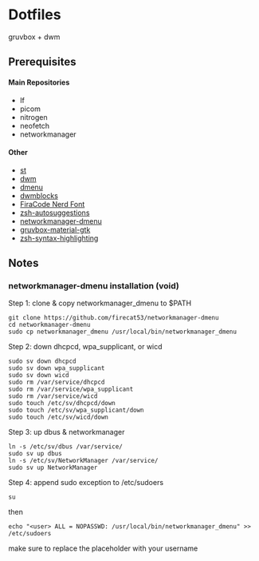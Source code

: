 # Dotfiles
gruvbox + dwm

## Prerequisites

#### Main Repositories
- lf
- picom
- nitrogen
- neofetch
- networkmanager

#### Other
- [st](https://github.com/ozpv/st)
- [dwm](https://github.com/ozpv/dwm)
- [dmenu](https://github.com/ozpv/dmenu)
- [dwmblocks](https://github.com/ozpv/dwmblocks)
- [FiraCode Nerd Font](https://www.nerdfonts.com/font-downloads)
- [zsh-autosuggestions](https://github.com/zsh-users/zsh-autosuggestions)
- [networkmanager-dmenu](https://github.com/firecat53/networkmanager-dmenu)
- [gruvbox-material-gtk](https://github.com/TheGreatMcPain/gruvbox-material-gtk)
- [zsh-syntax-highlighting](https://github.com/zsh-users/zsh-syntax-highlighting)


## Notes

### networkmanager-dmenu installation (void)

Step 1: clone & copy networkmanager_dmenu to $PATH
```
git clone https://github.com/firecat53/networkmanager-dmenu
cd networkmanager-dmenu
sudo cp networkmanager_dmenu /usr/local/bin/networkmanager_dmenu
```

Step 2: down dhcpcd, wpa_supplicant, or wicd
```
sudo sv down dhcpcd
sudo sv down wpa_supplicant
sudo sv down wicd
sudo rm /var/service/dhcpcd
sudo rm /var/service/wpa_supplicant
sudo rm /var/service/wicd
sudo touch /etc/sv/dhcpcd/down
sudo touch /etc/sv/wpa_supplicant/down
sudo touch /etc/sv/wicd/down
```
Step 3: up dbus & networkmanager
```
ln -s /etc/sv/dbus /var/service/
sudo sv up dbus
ln -s /etc/sv/NetworkManager /var/service/
sudo sv up NetworkManager
```

Step 4: append sudo exception to /etc/sudoers
```
su
```
then
```
echo "<user> ALL = NOPASSWD: /usr/local/bin/networkmanager_dmenu" >> /etc/sudoers
```
make sure to replace the <user> placeholder with your username
